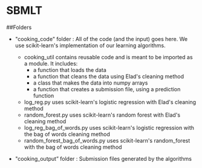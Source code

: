 # SBMLT
##Folders
* "cooking_code" folder : All of the code (and the input) goes here.  We use scikit-learn's implementation of our learning algorithms.

  * cooking_util contains reusable code and is meant to be imported as a module.  It includes:
    * a function that loads the data
    * a function that cleans the data using Elad's cleaning method
    * a class that makes the data into numpy arrays
    * a function that creates a submission file, using a prediction function
  * log_reg.py uses scikit-learn's logistic regression with Elad's cleaning method
  * random_forest.py uses scikit-learn's random forest with Elad's cleaning method
  * log_reg_bag_of_words.py uses scikit-learn's logistic regression with the bag of words cleaning method
  * random_forest_bag_of_words.py uses scikit-learn's random_forest with the bag of words cleaning method

* "cooking_output” folder : Submission files generated by the algorithms

